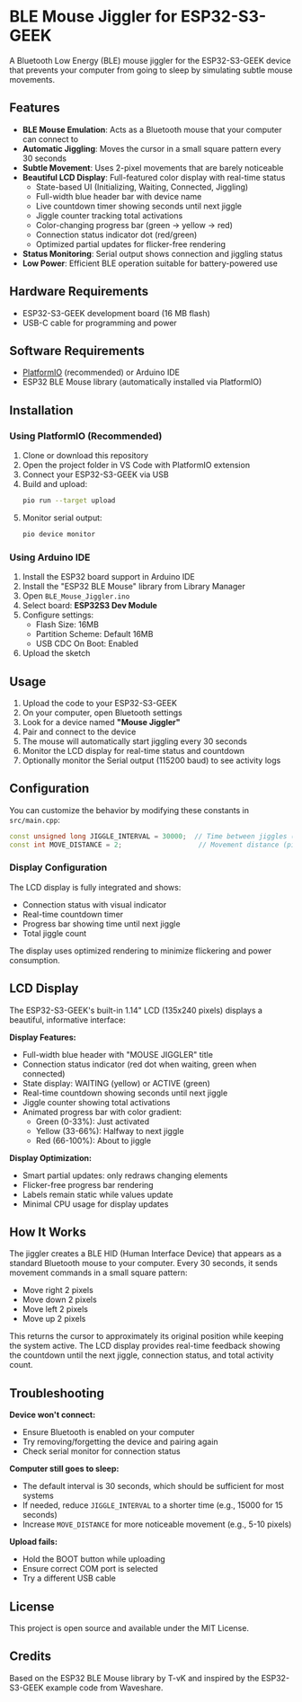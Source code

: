 # BLE Mouse Jiggler for ESP32-S3-GEEK

A Bluetooth Low Energy (BLE) mouse jiggler for the ESP32-S3-GEEK device that prevents your computer from going to sleep by simulating subtle mouse movements.

## Features

- **BLE Mouse Emulation**: Acts as a Bluetooth mouse that your computer can connect to
- **Automatic Jiggling**: Moves the cursor in a small square pattern every 30 seconds
- **Subtle Movement**: Uses 2-pixel movements that are barely noticeable
- **Beautiful LCD Display**: Full-featured color display with real-time status
  - State-based UI (Initializing, Waiting, Connected, Jiggling)
  - Full-width blue header bar with device name
  - Live countdown timer showing seconds until next jiggle
  - Jiggle counter tracking total activations
  - Color-changing progress bar (green → yellow → red)
  - Connection status indicator dot (red/green)
  - Optimized partial updates for flicker-free rendering
- **Status Monitoring**: Serial output shows connection and jiggling status
- **Low Power**: Efficient BLE operation suitable for battery-powered use

## Hardware Requirements

- ESP32-S3-GEEK development board (16 MB flash)
- USB-C cable for programming and power

## Software Requirements

- [PlatformIO](https://platformio.org/) (recommended) or Arduino IDE
- ESP32 BLE Mouse library (automatically installed via PlatformIO)

## Installation

### Using PlatformIO (Recommended)

1. Clone or download this repository
2. Open the project folder in VS Code with PlatformIO extension
3. Connect your ESP32-S3-GEEK via USB
4. Build and upload:
   ```bash
   pio run --target upload
   ```
5. Monitor serial output:
   ```bash
   pio device monitor
   ```

### Using Arduino IDE

1. Install the ESP32 board support in Arduino IDE
2. Install the "ESP32 BLE Mouse" library from Library Manager
3. Open `BLE_Mouse_Jiggler.ino`
4. Select board: **ESP32S3 Dev Module**
5. Configure settings:
   - Flash Size: 16MB
   - Partition Scheme: Default 16MB
   - USB CDC On Boot: Enabled
6. Upload the sketch

## Usage

1. Upload the code to your ESP32-S3-GEEK
2. On your computer, open Bluetooth settings
3. Look for a device named **"Mouse Jiggler"**
4. Pair and connect to the device
5. The mouse will automatically start jiggling every 30 seconds
6. Monitor the LCD display for real-time status and countdown
7. Optionally monitor the Serial output (115200 baud) to see activity logs

## Configuration

You can customize the behavior by modifying these constants in `src/main.cpp`:

```cpp
const unsigned long JIGGLE_INTERVAL = 30000;  // Time between jiggles (30 seconds)
const int MOVE_DISTANCE = 2;                   // Movement distance (pixels)
```

### Display Configuration

The LCD display is fully integrated and shows:
- Connection status with visual indicator
- Real-time countdown timer
- Progress bar showing time until next jiggle
- Total jiggle count

The display uses optimized rendering to minimize flickering and power consumption.

## LCD Display

The ESP32-S3-GEEK's built-in 1.14" LCD (135x240 pixels) displays a beautiful, informative interface:

**Display Features:**
- Full-width blue header with "MOUSE JIGGLER" title
- Connection status indicator (red dot when waiting, green when connected)
- State display: WAITING (yellow) or ACTIVE (green)
- Real-time countdown showing seconds until next jiggle
- Jiggle counter showing total activations
- Animated progress bar with color gradient:
  - Green (0-33%): Just activated
  - Yellow (33-66%): Halfway to next jiggle
  - Red (66-100%): About to jiggle

**Display Optimization:**
- Smart partial updates: only redraws changing elements
- Flicker-free progress bar rendering
- Labels remain static while values update
- Minimal CPU usage for display updates

## How It Works

The jiggler creates a BLE HID (Human Interface Device) that appears as a standard Bluetooth mouse to your computer. Every 30 seconds, it sends movement commands in a small square pattern:
- Move right 2 pixels
- Move down 2 pixels  
- Move left 2 pixels
- Move up 2 pixels

This returns the cursor to approximately its original position while keeping the system active. The LCD display provides real-time feedback showing the countdown until the next jiggle, connection status, and total activity count.

## Troubleshooting

**Device won't connect:**
- Ensure Bluetooth is enabled on your computer
- Try removing/forgetting the device and pairing again
- Check serial monitor for connection status

**Computer still goes to sleep:**
- The default interval is 30 seconds, which should be sufficient for most systems
- If needed, reduce `JIGGLE_INTERVAL` to a shorter time (e.g., 15000 for 15 seconds)
- Increase `MOVE_DISTANCE` for more noticeable movement (e.g., 5-10 pixels)

**Upload fails:**
- Hold the BOOT button while uploading
- Ensure correct COM port is selected
- Try a different USB cable

## License

This project is open source and available under the MIT License.

## Credits

Based on the ESP32 BLE Mouse library by T-vK and inspired by the ESP32-S3-GEEK example code from Waveshare.
